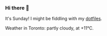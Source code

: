 ### Hi there :wave:

It's Sunday! I might be fiddling with my [dotfiles](https://github.com/bewuethr/dotfiles).

Weather in Toronto: partly cloudy, at +11°C.
